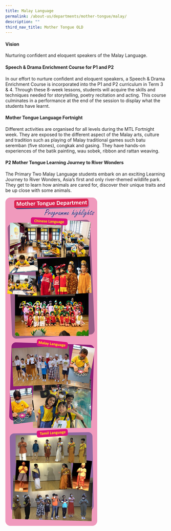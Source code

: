 ```yaml
---
title: Malay Language
permalink: /about-us/departments/mother-tongue/malay/
description: ""
third_nav_title: Mother Tongue OLD
---
```





<h4><strong>Vision</strong></h4>
<p>Nurturing confident and eloquent speakers of the Malay Language.</p>
<h4><strong>Speech &amp; Drama Enrichment Course for P1 and P2</strong></h4>
<p>In our effort to nurture confident and eloquent speakers, a Speech &amp; Drama Enrichment Course is incorporated into the P1 and P2 curriculum in Term 3 &amp; 4. Through these 8-week lessons, students will acquire the skills and techniques needed for storytelling, poetry recitation and acting. This course culminates in a performance at the end of the session to display what the students have learnt.</p>
<h4><strong>Mother Tongue Language Fortnight</strong></h4>
<p>Different activities are organised for all levels during the MTL Fortnight week. They are exposed to the different aspect of the Malay arts, culture and tradition such as playing of Malay traditional games such batu seremban (five stones), congkak and gasing. They have hands-on experiences of the batik painting, wau sobek, ribbon and rattan weaving.</p>
<h4><strong>P2 Mother Tongue Learning Journey to River Wonders</strong></h4>
<p>The Primary Two Malay Language students embark on an exciting Learning Journey to River Wonders, Asia&rsquo;s first and only river-themed wildlife park. They get to learn how animals are cared for, discover their unique traits and be up close with some animals.</p>
<img src="/images/mtl.jpg">